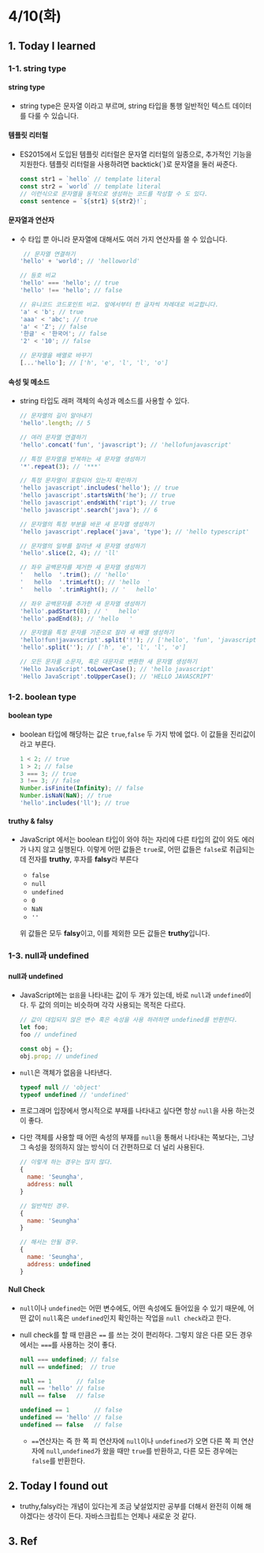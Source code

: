 # 4/10(화)

## 1. Today I learned

### 1-1. string type

#### string type 
- string type은 문자열 이라고 부르며, string 타입을 통행 일반적인 텍스트 데이터를 다룰 수 있습니다.

#### 템플릿 리터럴
- ES2015에서 도입된 템플릿 리터럴은 문자열 리터럴의 일종으로, 추가적인 기능을 지원한다. 템플릿 리터럴을 사용하려면 backtick(`)로 문자열을 둘러 싸준다.

  ```js
  const str1 = `hello` // template literal
  const str2 = `world` // template literal
  // 이런식으로 문자열을 동적으로 생성하는 코드를 작성할 수 도 있다.
  const sentence = `${str1} ${str2}!`; 
  ```

#### 문자열과 연산자
- 수 타입 뿐 아니라 문자열에 대해서도 여러 가지 연산자를 쓸 수 있습니다.

  ```js
   // 문자열 연결하기
  'hello' + 'world'; // 'helloworld'

  // 등호 비교
  'hello' === 'hello'; // true
  'hello' !== 'hello'; // false

  // 유니코드 코드포인트 비교. 앞에서부터 한 글자씩 차례대로 비교합니다.
  'a' < 'b'; // true
  'aaa' < 'abc'; // true
  'a' < 'Z'; // false
  '한글' < '한국어'; // false
  '2' < '10'; // false

  // 문자열을 배열로 바꾸기
  [...'hello']; // ['h', 'e', 'l', 'l', 'o']
  ```

#### 속성 및 메소드
- string 타입도 래퍼 객체의 속성과 메소드를 사용할 수 있다.

  ```js
  // 문자열의 길이 알아내기
  'hello'.length; // 5

  // 여러 문자열 연결하기
  'hello'.concat('fun', 'javascript'); // 'hellofunjavascript'

  // 특정 문자열을 반복하는 새 문자열 생성하기
  '*'.repeat(3); // '***'

  // 특정 문자열이 포함되어 있는지 확인하기
  'hello javascript'.includes('hello'); // true
  'hello javascript'.startsWith('he'); // true
  'hello javascript'.endsWith('ript'); // true
  'hello javascript'.search('java'); // 6

  // 문자열의 특정 부분을 바꾼 새 문자열 생성하기
  'hello javascript'.replace('java', 'type'); // 'hello typescript'

  // 문자열의 일부를 잘라낸 새 문자열 생성하기
  'hello'.slice(2, 4); // 'll'

  // 좌우 공백문자를 제거한 새 문자열 생성하기
  '   hello  '.trim(); // 'hello'
  '   hello  '.trimLeft(); // 'hello  '
  '   hello  '.trimRight(); // '   hello'

  // 좌우 공백문자를 추가한 새 문자열 생성하기
  'hello'.padStart(8); // '   hello'
  'hello'.padEnd(8); // 'hello   '

  // 문자열을 특정 문자를 기준으로 잘라 새 배열 생성하기
  'hello!fun!javavscript'.split('!'); // ['hello', 'fun', 'javascript']
  'hello'.split(''); // ['h', 'e', 'l', 'l', 'o']

  // 모든 문자를 소문자, 혹은 대문자로 변환한 새 문자열 생성하기
  'Hello JavaScript'.toLowerCase(); // 'hello javascript'
  'Hello JavaScript'.toUpperCase(); // 'HELLO JAVASCRIPT'
  ```

### 1-2. boolean type

#### boolean type
- boolean 타입에 해당하는 값은 `true`,`false` 두 가지 밖에 없다. 이 값들을 진리값이라고 부른다.
  ```js
  1 < 2; // true
  1 > 2; // false
  3 === 3; // true
  3 !== 3; // false
  Number.isFinite(Infinity); // false
  Number.isNaN(NaN); // true
  'hello'.includes('ll'); // true
  ```

#### truthy & falsy
- JavaScript 에서는 boolean 타입이 와야 하는 자리에 다른 타입의 값이 와도 에러가 나지 않고 실행된다. 이렇게 어떤 값들은 `true`로, 어떤 값들은 `false`로 취급되는데 전자를 **truthy**, 후자를 **falsy**라 부른다
  
  - `false`
  - `null`
  - `undefined`
  - `0`
  - `NaN`
  - `''`

  위 값들은 모두 **falsy**이고, 이를 제외한 모든 값들은 **truthy**입니다.
### 1-3. null과 undefined

#### null과 undefined
- JavaScript에는 `없음`을 나타내는 값이 두 개가 있는데, 바로 `null`과 `undefined`이다. 두 값의 의미는 비슷하며 각각 사용되는 목적은 다르다.

  ```js
  // 값이 대입되지 않은 변수 혹은 속성을 사용 하려하면 undefined를 반환한다.
  let foo;
  foo // undefined

  const obj = {};
  obj.prop; // undefined
  ```

- `null`은 객체가 없음을 나타낸다.

  ```js
  typeof null // 'object'
  typeof undefined // 'undefined'
  ```

- 프로그래머 입장에서 명시적으로 부재를 나타내고 싶다면 항상 `null`을 사용 하는것이 좋다.

- 다만 객체를 사용할 때 어떤 속성의 부재를 `null`을 통해서 나타내는 쪽보다는, 그냥 그 속성을 정의하지 않는 방식이 더 간편하므로 더 널리 사용된다.

  ```js
  // 이렇게 하는 경우는 많지 않다.
  {
    name: 'Seungha',
    address: null
  }

  // 일반적인 경우.
  {
    name: 'Seungha'
  }

  // 해서는 안될 경우.
  {
    name: 'Seungha',
    address: undefined
  }
  ```

#### Null Check
- `null`이나 `undefined`는 어떤 변수에도, 어떤 속성에도 들어있을 수 있기 때문에, 어떤 값이 `null`혹은 `undefined`인지 확인하는 작업을 `null check`라고 한다.  

- null check를 할 때 만큼은 `==` 를 쓰는 것이 편리하다. 그렇지 않은 다른 모든 경우에서는 `===`를 사용하는 것이 좋다.

  ```js
  null === undefined; // false
  null == undefined;  // true

  null == 1       // false
  null == 'hello' // false
  null == false   // false

  undefined == 1       // false
  undefined == 'hello' // false
  undefined == false   // false
  ```

  - `==`연산자는 즉 한 쪽 피 연산자에 `null`이나 `undefined`가 오면 다른 쪽 피 연산자에 `null`,`undefined`가 왔을 때만 `true`를 반환하고, 다른 모든 경우에는 `false`를 반환한다.

## 2. Today I found out
- truthy,falsy라는 개념이 있다는게 조금 낯설었지만 공부를 더해서 완전히 이해 해야겠다는 생각이 든다. 자바스크립트는 언제나 새로운 것 같다. 

## 3. Ref
